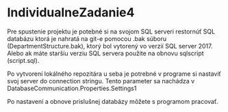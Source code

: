 # IndividualneZadanie4

Pre spustenie projektu je potebné si na svojom SQL serveri restornúť SQL databázu ktorá je nahratá 
na git-e pomocou .bak súboru (DepartmentStructure.bak), ktorý bol vytorený vo verzií SQL server 2017. Alebo ak máte staršiu verziu 
SQL servera použite na obnovu  sqlscript (script.sql).

Po vytvorení lokálného repozitára u seba je potrebné v programe si nastaviť svoj server do connection stringu.
Tento parameter sa nachádza v DatabaseCommunication.Properties.Settings1 

Po nastavení a obnove prislušnej databázy môžete s programom pracovať. 


